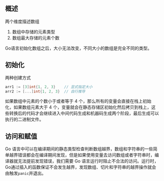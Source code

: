 ## 概述
两个维度描述数组
1. 数组中存储的元素类型
2. 数组最大存储的元素个数

Go语言初始化数组之后，大小无法改变，不同大小的数组是完全不同的类型。

## 初始化
两种创建方式
```go
arr1 := [3]int{1, 2, 3}    // 显式指定大小
arr2 := [...]int{1, 2, 3}  // 自行推导
```

如果数组中元素的个数小于或者等于 4 个，那么所有的变量会直接在栈上初始化，如果数组元素大于 4 个，变量就会在静态存储区初始化然后拷贝到栈上，这些转换后的代码才会继续进入中间代码生成和机器码生成两个阶段，最后生成可以执行的二进制文件。

## 访问和赋值
Go 语言中可以在编译期间的静态类型检查判断数组越界，数组和字符串的一些简单越界错误都会在编译期间发现，但是如果使用变量去访问数组或者字符串时，编译器就无法提前发现错误，我们需要 Go 语言运行时阻止不合法的访问。运行时，Go通过插入的函数保证不会发生越界，发现数组、切片和字符串的越界操作就会由触发`panic`并退出。






